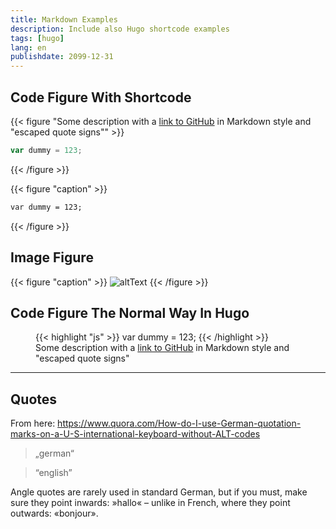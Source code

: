```yaml
---
title: Markdown Examples
description: Include also Hugo shortcode examples
tags: [hugo]
lang: en
publishdate: 2099-12-31
---
```


## Code Figure With Shortcode

{{< figure "Some description with a [link to GitHub](https://github.com) in Markdown style and \"escaped quote signs\"" >}}
```js
var dummy = 123;
```
{{< /figure >}}

{{< figure "caption" >}}
```html
var dummy = 123;
```
{{< /figure >}}


## Image Figure

{{< figure "caption" >}}
![altText](linkToImage)
{{< /figure >}}


## Code Figure The Normal Way In Hugo

<figure>
{{< highlight "js" >}}
var dummy = 123;
{{< /highlight >}}
<figcaption>Some description with a <a href="https://github.com">link to GitHub</a> in Markdown style and "escaped quote signs"</figcaption>
</figure>

---

## Quotes

From here: https://www.quora.com/How-do-I-use-German-quotation-marks-on-a-U-S-international-keyboard-without-ALT-codes

> „german“

> “english”

Angle quotes are rarely used in standard German, but if you must, make sure they point inwards: »hallo« – unlike in French, where they point outwards: «bonjour».
